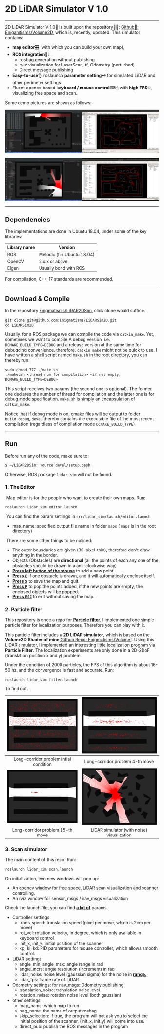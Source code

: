 # 2D LiDAR Simulator V 1.0

---

2D LiDAR Simulator V 1.0🎇 is built upon the repository🎉🎉: [Github🔗: Enigamtisms/Volume2D](), which is, recently, updated. This simulator contains: 

- **map editor**🎛 (with which you can build your own map), 
- **ROS integration**🚀:
  - rosbag generation without publishing
  - rviz visualization for LaserScan, tf, Odometry (perturbed)
  - Direct message publishing
- **Easy-to-use**👌 roslaunch **parameter setting**🗝 for simulated LiDAR and other perimeter settings.
- Fluent opencv-based k**eyboard / mouse control**⌨🖱 with **high FPS**⏲, visualizing free space and scan.

Some demo pictures are shown as follows:

![](asset/1.png)

![](asset/2.png)

---

## Dependencies

The implementations are done in Ubuntu 18.04, under some of the key libraries:

| Library name | Version                    |
| ------------ | -------------------------- |
| ROS          | Melodic (for Ubuntu 18.04) |
| OpenCV       | 3.x.x or above             |
| Eigen        | Usually bond with ROS      |

For compilation, C++ 17 standards are recommended.

---

## Download & Compile

In the repository [Enigmatisms/LiDAR2DSim](https://github.com/Enigmatisms/LiDARSim2D), click clone would suffice.

```shell
git clone git@github.com:Enigmatisms/LiDARSim2D.git
cd LiDARSim2D
```

Usually, for a ROS package we can compile the code via `catkin_make`. Yet, sometimes we want to compile A debug version, i.e. `-DCMAKE_BUILD_TYPE=DEBUG` and a release version at the same time for debugging convenience, therefore, `catkin_make` might not be quick to use. I have written a shell script named `make.sh` in the root directory, you can thereby run:

```shell
sudo chmod 777 ./make.sh
./make.sh <thread num for compilation> <if not empty, DCMAKE_BUILD_TYPE=DEBUG>
```

This script receives two params (the second one is optional). The former one declares the number of thread for compilation and the latter one is for debug mode specification. `make.sh` is simply an encapsulation of `catkin_make`.

Notice that if debug mode is on, cmake files will be output to folder `build_debug`, `devel`  thereby contains the executable file of the most recent compilation (regardless of compilation mode `DCMAKE_BUILD_TYPE`)

---

## Run

Before run any of the code, make sure to:

```shell
$ ~/LiDAR2DSim: source devel/setup.bash
```

Otherwise, ROS package `lidar_sim` will not be found.

### 1. The Editor

​		Map editor is for the people who want to create their own maps. Run:

```shell
roslaunch lidar_sim editor.launch
```

​		You can find the param settings in `src/lidar_sim/launch/editor.launch`

- map_name: specified output file name in folder `maps` ( `maps` is in the root directory)

​		There are some other things to be noticed:

- The outer boundaries are given (30-pixel-thin), therefore don't draw anything in the border.
- Objects (Obstacles) are **directional** (all the points of each any one of the obstacles should be drawn in a anti-clockwise way)
- **<u>Press left button of the mouse</u>** to add a new point.
- **<u>Press `E`</u>** if one obstacle is drawn, and it will automatically enclose itself.
- **<u>Press `S`</u>** to save the map and quit.
- **<u>Press `P`</u>** to pop the points added, if the new points are empty, the enclosed objects will be popped.
- **<u>Press `ESC`</u>** to exit without saving the map.

### 2. Particle filter

This repository is once a repo for **<u>Particle filter</u>**, I implemented one simple particle filter for localization purposes. Therefore you can play with it.

This particle filter includes a **2D LiDAR simulator**, which is based on the **Volume2D Shader of mine**[[Github Repo: Enigmatisms/Volume\]](https://github.com/Enigmatisms/Volume). Using this LiDAR simulator, I implemented an interesting little localization program via **Particle Filter**. The localization experiments are only done in a 2D-2DoF (translation position x and y) problem.

 Under the condition of 2000 particles, the FPS of this algorithm is about 16-50 hz, and the convergence is fast and accurate. Run:

```shell
roslaunch lidar_sim filter.launch
```

To find out.

|          ![](asset/img.png)           |            ![](asset/img2.png)            |
| :------------------------------------: | :----------------------------------------: |
| Long-corridor problem intial condition |      Long-corridor problem 4-th move       |
|          ![](asset/img3.png)          |            ![](asset/ray2.png)            |
|    Long-corridor problem 15-th move    | LiDAR simulator (with noise) visualization |

### 3. Scan simulator

The main content of this repo. Run:

```shell
roslaunch lidar_sim scan.launch
```

On initialization, two new windows will pop up:

- An opencv window for free space, LiDAR scan visualization and scanner controlling.
- An rviz window for sensor_msgs / nav_msgs visualization

Check the launch file, you can find **<u>a lot of</u>** params.

- Controller settings:
  - trans_speed: translation speed (pixel per move, which is 2cm per move)
  - rot_vel: rotation velocity, in degree, which is only available in keyboard control
  - init_x, init_y: initial position of the scanner
  - kp, ki, kd: PID parameters for mouse controller, which allows smooth control.
- LiDAR settings
  - angle_min, angle_max: angle range in rad
  - angle_incre: angle resolution (increment) in rad
  - lidar_noise: noise level (gaussian sigma) for the noise in **<u>range.</u>**
  - lidar_fps: frame rate of LiDAR
- Odometry settings: for nav_msgs::Odometry publishing
  - translation_noise: translation noise level
  - rotation_noise: rotation noise level (both gaussian)
- other settings:
  - map_name: which map to run
  - bag_name: the name of output rosbag
  - skip_selection: if true, the program will not ask you to select the initial position of the scanner, (init_x, init_y) will come into use.
  - direct_pub: publish the ROS messages in the program 
